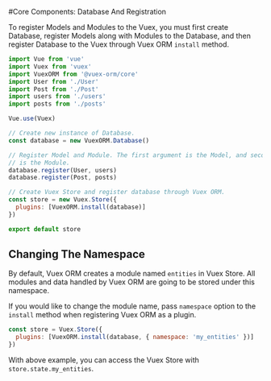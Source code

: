 #Core Components: Database And Registration

To register Models and Modules to the Vuex, you must first create Database, register Models along with Modules to the Database, and then register Database to the Vuex through Vuex ORM `install` method.

```js
import Vue from 'vue'
import Vuex from 'vuex'
import VuexORM from '@vuex-orm/core'
import User from './User'
import Post from './Post'
import users from './users'
import posts from './posts'

Vue.use(Vuex)

// Create new instance of Database.
const database = new VuexORM.Database()

// Register Model and Module. The first argument is the Model, and second
// is the Module.
database.register(User, users)
database.register(Post, posts)

// Create Vuex Store and register database through Vuex ORM.
const store = new Vuex.Store({
  plugins: [VuexORM.install(database)]
})

export default store
```

## Changing The Namespace

By default, Vuex ORM creates a module named `entities` in Vuex Store. All modules and data handled by Vuex ORM are going to be stored under this namespace.

If you would like to change the module name, pass `namespace` option to the `install` method when registering Vuex ORM as a plugin.

```js
const store = Vuex.Store({
  plugins: [VuexORM.install(database, { namespace: 'my_entities' })]
})
```

With above example, you can access the Vuex Store with `store.state.my_entities`.
